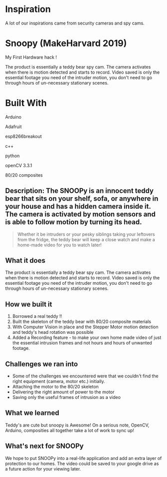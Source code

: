 # Inspiration
A lot of our inspirations came from security cameras and spy cams. 

# Snoopy (MakeHarvard 2019)

My First Hardware hack !

The product is essentially a teddy bear spy cam. The camera activates when there is motion detected and starts to record. Video saved is only the essential footage you need of the intruder motion, you don't need to go through hours of un-necessary stationary scenes.


# Built With

Arduino

Adafruit

esp8266breakout

c++

python

openCV 3.3.1

80/20 composites



## Description: The SNOOPy is an innocent teddy bear that sits on your shelf, sofa, or anywhere in your house and has a hidden camera inside it. The camera is activated by motion sensors and is able to follow motion by turning its head.

>Whether it be intruders or your pesky siblings taking your leftovers from the fridge, the teddy bear will keep a close watch and make a home-made video for you to watch later!

## What it does 
The product is essentially a teddy bear spy cam. The camera activates when there is motion detected and starts to record. Video saved is only the essential footage you need of the intruder motion, you don't need to go through hours of un-necessary stationary scenes.

## How we built it
<ol>
<li> Borrowed a real teddy !!  </li>
<li> Built the skeleton of the teddy bear with 80/20 composite materials </li>
<li> With Computer Vision in place and the Stepper Motor motion detection and teddy's head rotation was possible </li>
<li> Added a Recording feature - to make your own home made video of just the essential intrusion frames and not hours and hours of unwanted footage. </li>
</ol>


## Challenges we ran into
<ul>
<li>Some of the challenges we encountered were that we couldn't find the right equipment (camera, motor etc.) initially. </li>
<li>Attaching the motor to the 80/20 skeleton </li>
<li>Delivering the right amount of power to the motor </li>
<li>Saving only the useful frames of intrusion as a video </li>
</ul>

## What we learned
Teddy's are cute but snoopy is Awesome!
On a serious note, OpenCV, Arduino, composities all together take a lot of work to sync up!

## What's next for SNOOPy
We hope to put SNOOPy into a real-life application and add an extra layer of protection to our homes. The video could be saved to your google drive as a future action for your viewing later.

